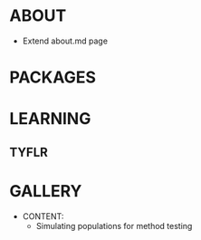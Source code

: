
# ABOUT

- Extend about.md page

# PACKAGES

# LEARNING

## TYFLR

# GALLERY
- CONTENT:
	- Simulating populations for method testing

